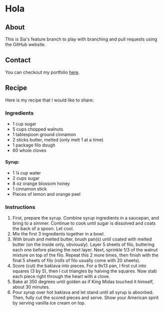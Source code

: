 # Hola
## About
This is Sia's feature branch to play with branching and pull requests using the GitHub website.
## Contact
You can checkout my portfolio [here](http://siakaramalegos.github.io/).
## Recipe
Here is my recipe that I would like to share:
### Ingredients
- 1 cup sugar
- 5 cups chopped walnuts
- 1 tablespoon ground cinnamon
- 2 sticks butter, melted (only melt 1 at a time)
- 1 package filo dough
- 60 whole cloves

#### Syrup:
- 1 ¼ cup water
- 2 cups sugar
- 8 oz orange blossom honey
- 1 cinnamon stick
- Pieces of lemon and orange peel
### Instructions
1. First, prepare the syrup.  Combine syrup ingredients in a saucepan, and bring to a simmer.  Continue to cook until sugar is dissolved and coats the back of a spoon.  Let cool.  
2. Mix the first 3 ingredients together in a bowl.
3. With brush and melted butter, brush pan(s) until coated with melted butter (on the inside only, obviously).  Layer 5 sheets of filo, buttering each one before placing the next layer.  Next, sprinkle 1/3 of the walnut mixture on top of the filo.  Repeat this 2 more times, then finish with the final 5 sheets of filo (rolls of filo usually come with 20 sheets). 
4. Score (cut) the baklava into pieces.  For a 9x13 pan, I first cut into squares (3 by 5), then I cut triangles by halving the squares. Now stab each piece right through the heart with a clove.
5. Bake at 350 degrees until golden as if King Midas touched it himself, about 30 minutes.  
6. Pour syrup over hot baklava and let stand until all syrup is absorbed.  Then, fully cut the scored pieces and serve.  Show your American spirit by serving vanilla ice cream on top.